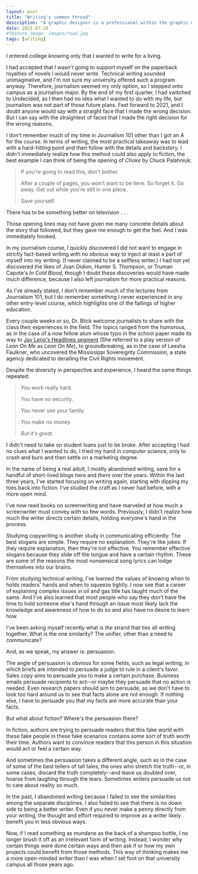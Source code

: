 ```yaml
---
layout: post
title: "Writing's common thread"
description: "A graphic designer is a professional within the graphic design and graphic arts industry."
date: 2021-07-28
#feature_image: images/road.jpg
tags: [writing]
---
```


I entered college knowing only that I wanted to write for a living.<!--more-->

I had accepted that I wasn't going to support myself on the paperback royalties of novels I would never write. Technical writing sounded unimaginative, and I'm not sure my university offered such a program anyway. Therefore, journalism seemed my only option, so I stepped onto campus as a journalism major. By the end of my first quarter, I had switched to Undecided, as I then had no idea what I wanted to do with my life, but journalism was not part of those future plans. Fast forward to 2021, and I doubt anyone would say with a straight face that I made the wrong decision. But I can say with the straightest of faces that I made the right decision for the wrong reasons.

I don't remember much of my time in Journalism 101 other than I got an A for the course. In terms of writing, the most practical takeaway was to lead with a hard-hitting point and then follow with the details and backstory. I didn't immediately realize how this method could also apply to fiction, the best example I can think of being the opening of *Choke* by Chuck Palahniuk:

> If you're going to read this, don't bother.
>
> After a couple of pages, you won't want to be here. So forget it. Go away. Get out while you're still in one piece.
> 
> Save yourself.

There has to be something better on television . . . 

Those opening lines may not have given me many concrete details about the story that followed, but they gave me enough to get the feel. And I was immediately hooked.

In my journalism course, I quickly discovered I did not want to engage in strictly fact-based writing with no obvious way to inject at least a part of myself into my writing. (I never claimed to be a selfless writer.) I had not yet discovered the likes of Joan Didion, Hunter S. Thompson, or Truman Capote's *In Cold Blood*, though I doubt these discoveries would have made much difference, because I also left journalism for more practical reasons.

As I've already stated, I don't remember much of the lectures from Journalism 101, but I do remember something I never experienced in any other entry-level course, which highlights one of the failings of higher education.

Every couple weeks or so, Dr. Blick welcome journalists to share  with the class their experiences in the field. The topics ranged from the humorous, as in the case of a now fellow alum whose typo in the school paper made its way to [Jay Leno's Headlines segment](https://www.youtube.com/watch?v=_FY1n8o20jY) (She referred to a play version of *Lean On Me* as *Leon On Me*), to groundbreaking, as in the case of Leesha Faulkner, who uncovered the Mississippi Sovereignty Commission, a state agency dedicated to derailing the Civil Rights movement.

Despite the diversity in perspective and experience, I heard the same things repeated:

> You work really hard. 
>
> You have no security. 
>
> You never see your family. 
>
> You make no money. 
>
> *But it's great*.

I didn't need to take on student loans just to be broke. After accepting I had no clues what I wanted to do, I tried my hand in computer science, only to crash and burn and then settle on a marketing degree.

In the name of being a real adult, I mostly abandoned writing, save for a handful of short-lived blogs here and there over the years. Within the last three years, I've started focusing on writing again, starting with dipping my toes back into fiction. I've studied the craft as I never had before, with a more open mind.

I've now read books on screenwriting and have marveled at how much a screenwriter must convey with so few words. Previously, I didn't realize how much the writer directs certain details, holding everyone's hand in the process.

Studying copywriting is another study in communicating efficiently. The best slogans are simple. They require no explanation. They're like jokes: If they require explanation, then they're not effective. You remember effective slogans because they slide off the tongue and have a certain rhythm. These are some of the reasons the most nonsensical song lyrics can lodge themselves into our brains.

From studying technical writing, I've learned the values of knowing when to holds readers' hands and when to squeeze tightly. I now see that a career of explaining complex issues in oil and gas title has taught much of the same. And I've also learned that most people who say they don't have the time to hold someone else's hand through an issue most likely lack the knowledge and awareness of how to do so and also have no desire to learn how.

I've been asking myself recently what is *the* strand that ties all writing together. What is the one similarity? The unifier, other than a need to communicate?

And, as we speak, my answer is: persuasion.

The angle of persuasion is obvious for some fields, such as legal writing, in which briefs are intended to persuade a judge to rule in a client's favor. Sales copy aims to persuade you to make a certain purchase. Business emails persuade recipients to act--or maybe they persuade that no action is needed. Even research papers should aim to persuade, as we don't have to look too hard around us to see that facts alone are not enough. If nothing else, I have to persuade you that my facts are more accurate than your facts.

But what about fiction? Where's the persuasion there?

In fiction, authors are trying to persuade readers that this fake world with these fake people in these fake scenarios contains some sort of truth worth their time. Authors want to convince readers that this person in this situation would act or feel a certain way.

And sometimes the persuasion takes a different angle, such as in the case of some of the best tellers of tall tales, the ones who stretch the truth--or, in some cases, discard the truth completely--and leave us doubled over, hoarse from laughing through the tears. Sometimes writers persuade us not to care about reality so much.

In the past, I abandoned writing because I failed to see the similarities among the separate disciplines. I also failed to see that there is no down side to being a better writer. Even if you never make a penny directly from your writing, the thought and effort required to improve as a writer likely benefit you in  less obvious ways.

Now, if I read something as mundane as the back of a shampoo bottle, I no longer brush it off as an irrelevant form of writing. Instead, I wonder why certain things were done certain ways and then ask if or how my own projects could benefit from those methods. This way of thinking makes me a more open-minded writer than I was when I set foot on that university campus all those years ago.

